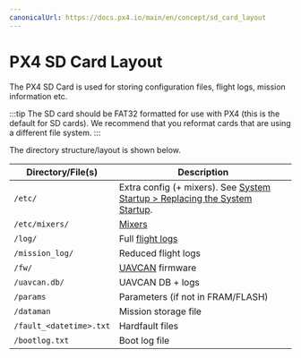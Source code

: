 ```yaml
---
canonicalUrl: https://docs.px4.io/main/en/concept/sd_card_layout
---
```


# PX4 SD Card Layout

The PX4 SD Card is used for storing configuration files, flight logs, mission information etc. 

:::tip
The SD card should be FAT32 formatted for use with PX4 (this is the default for SD cards).
We recommend that you reformat cards that are using a different file system.
:::

The directory structure/layout is shown below.

Directory/File(s) | Description
--- | ---
`/etc/` | Extra config (+ mixers). See [System Startup > Replacing the System Startup](../concept/system_startup.md#replacing-the-system-startup).
`/etc/mixers/` | [Mixers](../concept/mixing.md)
`/log/` | Full [flight logs](../dev_log/logging.md)
`/mission_log/` | Reduced flight logs
`/fw/` | [UAVCAN](../uavcan/README.md) firmware
`/uavcan.db/` | UAVCAN DB + logs
`/params` | Parameters (if not in FRAM/FLASH)
`/dataman` | Mission storage file
`/fault_<datetime>.txt` | Hardfault files
`/bootlog.txt` | Boot log file
